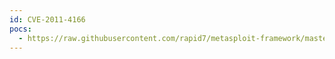 ```yaml
---
id: CVE-2011-4166
pocs:
  - https://raw.githubusercontent.com/rapid7/metasploit-framework/master/modules/exploits/windows/http/hp_mpa_job_acct.rb
---
```

